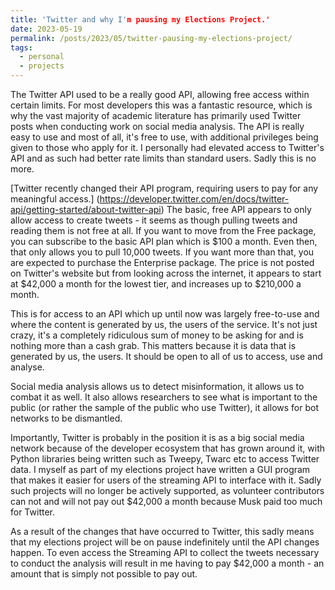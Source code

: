 ```yaml
---
title: 'Twitter and why I'm pausing my Elections Project.'
date: 2023-05-19
permalink: /posts/2023/05/twitter-pausing-my-elections-project/
tags:
  - personal
  - projects
---
```


The Twitter API used to be a really good API, allowing free access within certain limits. For most developers this was a fantastic resource, which is why the vast majority of academic literature has primarily used Twitter posts when conducting work on social media analysis. The API is really easy to use and most of all, it's free to use, with additional privileges being given to those who apply for it. I personally had elevated access to Twitter's API and as such had better rate limits than standard users. Sadly this is no more.

[Twitter recently changed their API program, requiring users to pay for any meaningful access.] (https://developer.twitter.com/en/docs/twitter-api/getting-started/about-twitter-api) The basic, free API appears to only allow access to create tweets - it seems as though pulling tweets and reading them is not free at all. If you want to move from the Free package, you can subscribe to the basic API plan which is $100 a month. Even then, that only allows you to pull 10,000 tweets. If you want more than that, you are expected to purchase the Enterprise package. The price is not posted on Twitter's website but from looking across the internet, it appears to start at $42,000 a month for the lowest tier, and increases up to $210,000 a month.

This is for access to an API which up until now was largely free-to-use and where the content is generated by us, the users of the service. It's not just crazy, it's a completely ridiculous sum of money to be asking for and is nothing more than a cash grab.
This matters because it is data that is generated by us, the users. It should be open to all of us to access, use and analyse.

Social media analysis allows us to detect misinformation, it allows us to combat it as well. It also allows researchers to see what is important to the public (or rather the sample of the public who use Twitter), it allows for bot networks to be dismantled. 

Importantly, Twitter is probably in the position it is as a big social media network because of the developer ecosystem that has grown around it, with Python libraries being written such as Tweepy, Twarc etc to access Twitter data. I myself as part of my elections project have written a GUI program that makes it easier for users of the streaming API to interface with it. Sadly such projects will no longer be actively supported, as volunteer contributors can not and will not pay out $42,000 a month because Musk paid too much for Twitter.

As a result of the changes that have occurred to Twitter, this sadly means that my elections project will be on pause indefinitely until the API changes happen. To even access the Streaming API to collect the tweets necessary to conduct the analysis will result in me having to pay $42,000 a month - an amount that is simply not possible to pay out. 